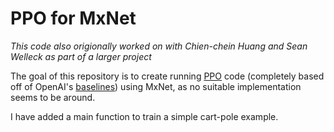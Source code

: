 # PPO for MxNet
*This code also origionally worked on with Chien-chein Huang and Sean Welleck as
part of a larger project*

The goal of this repository is to create running [PPO](https://openai.com/blog/openai-baselines-ppo/)
code (completely based off
of OpenAI's [baselines](https://github.com/openai/baselines)) using MxNet, as
no suitable implementation seems to be around.

I have added a main function to train a simple cart-pole example.
